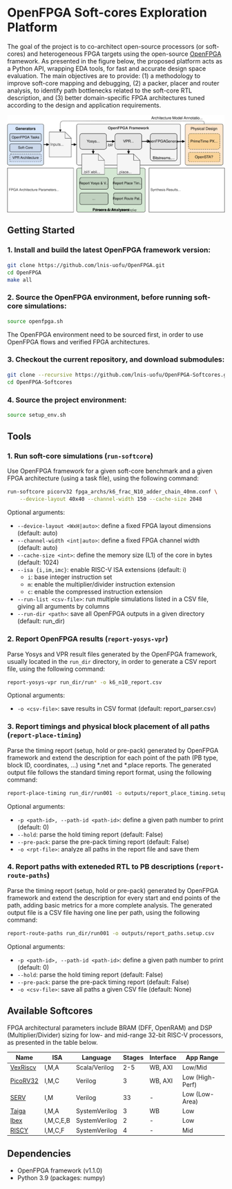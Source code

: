 # OpenFPGA Soft-cores Exploration Platform

The goal of the project is to co-architect open-source processors (or soft-cores) and heterogeneous FPGA targets using the open-source [OpenFPGA](https://github.com/lnis-uofu/OpenFPGA) framework.
As presented in the figure below, the proposed platform acts as a Python API, wrapping EDA tools, for fast and accurate design space evaluation.
The main objectives are to provide: (1) a methodology to improve soft-core mapping and debugging, (2) a packer, placer and router analysis, to identify path bottlenecks related to the soft-core RTL description, and (3) better domain-specific FPGA architectures tuned according to the design and application requirements.

<img src="./docs/figures/OpenFPGA-Softcores-Platform.svg" align="center">

## Getting Started

### 1. Install and build the latest OpenFPGA framework version:
```bash
git clone https://github.com/lnis-uofu/OpenFPGA.git
cd OpenFPGA
make all
```

### 2. Source the OpenFPGA environment, before running soft-core simulations:
```bash
source openfpga.sh
```

The OpenFPGA environment need to be sourced first, in order to use OpenFPGA flows and verified FPGA architectures.

### 3. Checkout the current repository, and download submodules:
```bash
git clone --recursive https://github.com/lnis-uofu/OpenFPGA-Softcores.git
cd OpenFPGA-Softcores
```

### 4. Source the project environment:
```bash
source setup_env.sh
```

## Tools

### 1. Run soft-core simulations (`run-softcore`)

Use OpenFPGA framework for a given soft-core benchmark and a given FPGA architecture (using a task file), using the following command:
```bash
run-softcore picorv32 fpga_archs/k6_frac_N10_adder_chain_40nm.conf \
    --device-layout 40x40 --channel-width 150 --cache-size 2048
```

Optional arguments:
- `--device-layout <WxH|auto>`: define a fixed FPGA layout dimensions (default: auto)
- `--channel-width <int|auto>`: define a fixed FPGA channel width (default: auto)
- `--cache-size <int>`: define the memory size (L1) of the core in bytes (default: 1024)
- `--isa {i,im,imc}`: enable RISC-V ISA extensions (default: i)
  - `i`: base integer instruction set
  - `m`: enable the multiplier/divider instruction extension
  - `c`: enable the compressed instruction extension
- `--run-list <csv-file>`: run multiple simulations listed in a CSV file, giving all arguments by columns
- `--run-dir <path>`: save all OpenFPGA outputs in a given directory (default: run_dir)

### 2. Report OpenFPGA results (`report-yosys-vpr`)

Parse Yosys and VPR result files generated by the OpenFPGA framework, usually located in the `run_dir` directory, in order to generate a CSV report file, using the following command:
```bash
report-yosys-vpr run_dir/run* -o k6_n10_report.csv
```

Optional arguments:
- `-o <csv-file>`: save results in CSV format (default: report_parser.csv)

### 3. Report timings and physical block placement of all paths (`report-place-timing`)

Parse the timing report (setup, hold or pre-pack) generated by OpenFPGA framework and extend the description for each point of the path (PB type, block ID, coordinates, ...) using *.net and *.place reports.
The generated output file follows the standard timing report format, using the following command:
```bash
report-place-timing run_dir/run001 -o outputs/report_place_timing.setup.rpt
```

Optional arguments:
- `-p <path-id>, --path-id <path-id>`: define a given path number to print (default: 0)
- `--hold`: parse the hold timing report (default: False)
- `--pre-pack`: parse the pre-pack timing report (default: False)
- `-o <rpt-file>`: analyze all paths in the report file and save them

### 4. Report paths with exteneded RTL to PB descriptions (`report-route-paths`)

Parse the timing report (setup, hold or pre-pack) generated by OpenFPGA framework and extend the description for every start and end points of the path, adding basic metrics for a more complete analysis.
The generated output file is a CSV file having one line per path, using the following command:
```bash
report-route-paths run_dir/run001 -o outputs/report_paths.setup.csv
```

Optional arguments:
- `-p <path-id>, --path-id <path-id>`: define a given path number to print (default: 0)
- `--hold`: parse the hold timing report (default: False)
- `--pre-pack`: parse the pre-pack timing report (default: False)
- `-o <csv-file>`: save all paths a given CSV file (default: None)

## Available Softcores

FPGA architectural parameters include BRAM (DFF, OpenRAM) and DSP (Multiplier/Divider) sizing for low- and mid-range 32-bit RISC-V processors, as presented in the table below.

<div align="center">

| **Name**                                             | **ISA**   | **Language**  | **Stages** | **Interface** | **App Range**   |
|------------------------------------------------------|-----------|---------------|------------|---------------|-----------------|
| [VexRiscv](https://github.com/SpinalHDL/VexRiscv)    | I,M,A     | Scala/Verilog | 2-5        | WB, AXI       | Low/Mid         |
| [PicoRV32](https://github.com/YosysHQ/picorv32)      | I,M,C     | Verilog       | 3          | WB, AXI       | Low (High-Perf) |
| [SERV](https://github.com/olofk/serv)                | I,M       | Verilog       | 33         | -             | Low (Low-Area)  |
| [Taiga](https://gitlab.com/sfu-rcl/Taiga)            | I,M,A     | SystemVerilog | 3          | WB            | Low             |
| [Ibex](https://github.com/lowRISC/ibex)              | I,M,C,E,B | SystemVerilog | 2          | -             | Low             |
| [RISCY](https://github.com/pulp-platform/pulpissimo) | I,M,C,F   | SystemVerilog | 4          | -             | Mid             |

</div>

## Dependencies

- OpenFPGA framework (v1.1.0)
- Python 3.9 (packages: numpy)
